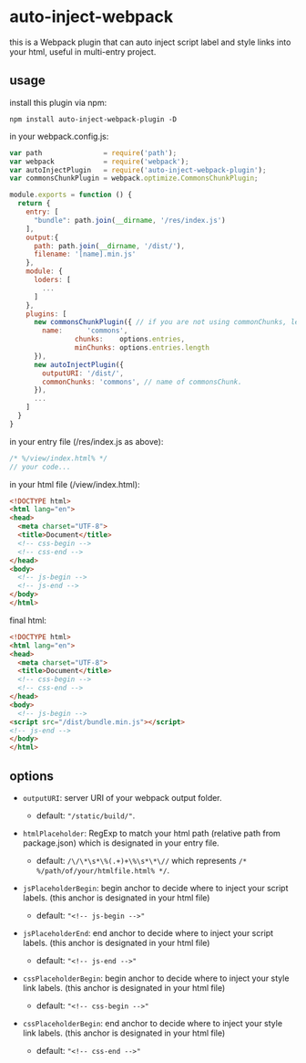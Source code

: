 # auto-inject-webpack
this is a Webpack plugin that can auto inject script label and style links into your html, useful in multi-entry project.

## usage

install this plugin via npm:
```
npm install auto-inject-webpack-plugin -D
```

in your webpack.config.js:
```javascript
var path               = require('path');
var webpack            = require('webpack');
var autoInjectPlugin   = require('auto-inject-webpack-plugin');
var commonsChunkPlugin = webpack.optimize.CommonsChunkPlugin;

module.exports = function () {
  return {
    entry: [
      "bundle": path.join(__dirname, '/res/index.js')
    ],
    output:{
      path: path.join(__dirname, '/dist/'),
      filename: '[name].min.js'
    },
    module: {
      loders: [
        ...
      ]
    },
    plugins: [
      new commonsChunkPlugin({ // if you are not using commonChunks, leave this empty.
        name:      'commons',
				chunks:    options.entries,
				minChunks: options.entries.length
      }),
      new autoInjectPlugin({
        outputURI: '/dist/',
        commonChunks: 'commons', // name of commonsChunk.
      }),
      ...
    ]
  }
}
```

in your entry file (/res/index.js as above):
```javascript
/* %/view/index.html% */
// your code...
```

in your html file (/view/index.html):
```html
<!DOCTYPE html>
<html lang="en">
<head>
  <meta charset="UTF-8">
  <title>Document</title>
  <!-- css-begin -->
  <!-- css-end -->
</head>
<body>
  <!-- js-begin -->
  <!-- js-end -->
</body>
</html>
```
final html:
```html
<!DOCTYPE html>
<html lang="en">
<head>
  <meta charset="UTF-8">
  <title>Document</title>
  <!-- css-begin -->
  <!-- css-end -->
</head>
<body>
  <!-- js-begin -->
<script src="/dist/bundle.min.js"></script>
<!-- js-end -->
</body>
</html>
```

## options

* `outputURI`: server URI of your webpack output folder.
  + default: `"/static/build/"`.

* `htmlPlaceholder`: RegExp to match your html path (relative path from package.json) which is designated in your entry file.
  + default: `/\/\*\s*\%(.+)+\%\s*\*\//` which represents `/* %/path/of/your/htmlfile.html% */`.

* `jsPlaceholderBegin`: begin anchor to decide where to inject your script labels. (this anchor is designated in your html file)
  + default: `"<!-- js-begin -->"`

* `jsPlaceholderEnd`: end anchor to decide where to inject your script labels. (this anchor is designated in your html file)
  + default: `"<!-- js-end -->"`

* `cssPlaceholderBegin`: begin anchor to decide where to inject your style link labels. (this anchor is designated in your html file)
  + default: `"<!-- css-begin -->"`

* `cssPlaceholderBegin`: end anchor to decide where to inject your style link labels. (this anchor is designated in your html file)
  + default: `"<!-- css-end -->"`
